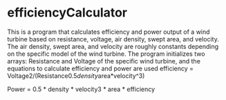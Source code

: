 # efficiencyCalculator
This is a program that calculates efficiency and power output of a wind turbine based on resistance, voltage, air density, swept area, and velocity.
The air density, swept area, and velocity are roughly constants depending on the specific model of the wind turbine.
The program initializes two arrays: Resistance and Voltage of the specific wind turbine, and the equations to calculate efficiency and power are used
efficiency = Voltage2/(Resistance0.5*density*area*velocity^3)

Power = 0.5 * density * velocity3 * area * efficiency
